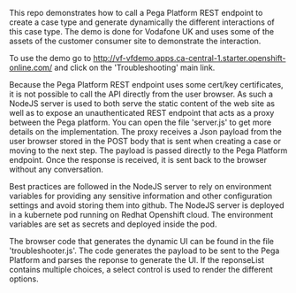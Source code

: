 This repo demonstrates how to call a Pega Platform REST endpoint to create a case type and generate dynamically the different interactions of this case type. The demo is done for Vodafone UK and uses some of the assets of the customer consumer site to demonstrate the interaction.

To use the demo go to http://vf-vfdemo.apps.ca-central-1.starter.openshift-online.com/ and click on the 'Troubleshooting' main link.

Because the Pega Platform REST endpoint uses some cert/key certificates, it is not possible to call the API directly from the user browser. As such a NodeJS server is used to both serve the static content of the web site as well as to expose an unauthenticated REST endpoint that acts as a proxy between the Pega platform. You can open the file 'server.js' to get more details on the implementation. The proxy receives a Json payload from the user browser stored in the POST body that is sent when creating a case or moving to the next step. The payload is passed directly to the Pega Platform endpoint. Once the response is received, it is sent back to the browser without any conversation.

Best practices are followed in the NodeJS server to rely on environment variables for providing any sensitive information and other configuration settings and avoid storing them into github. The NodeJS server is deployed in a kubernete pod running on Redhat Openshift cloud. The environment variables are set as secrets and deployed inside the pod.

The browser code that generates the dynamic UI can be found in the file 'troubleshooter.js'. The code generates the payload to be sent to the Pega Platform and parses the reponse to generate the UI. If the reponseList contains multiple choices, a select control is used to render the different options.
